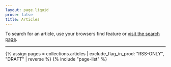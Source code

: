 ```yaml
---
layout: page.liquid
prose: false
title: Articles
---
```


To search for an article, use your browsers find feature or
[visit the search page](/search).

---

{% assign pages = collections.articles | exclude_flag_in_prod: "RSS-ONLY", "DRAFT" | reverse %}
{% include "page-list" %}
